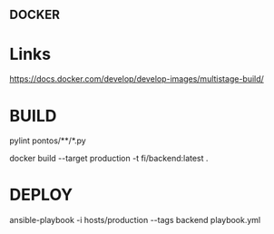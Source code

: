 
## DOCKER
# Links
https://docs.docker.com/develop/develop-images/multistage-build/

# BUILD

pylint pontos/**/*.py

docker build --target production -t fi/backend:latest .


# DEPLOY
ansible-playbook -i hosts/production --tags backend playbook.yml
